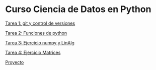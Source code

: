# Curso Ciencia de Datos en Python
<a href="https://github.com/HectorMendia/CienciaDatosPython/blob/master/Tarea1.ipynb">Tarea 1: git y control de versiones </a>


<a href="https://github.com/HectorMendia/CienciaDatosPython/blob/master/Funciones.ipynb">Tarea 2: Funciones de python </a>


<a href="https://github.com/HectorMendia/CienciaDatosPython/blob/master/Ejercicio_numpy_linalg.ipynb">Tarea 3: Ejercicio numpy y LinAlg </a>

<a href="https://github.com/HectorMendia/CienciaDatosPython/blob/master/Matrices.ipynb">Tarea 4: Ejercicio Matrices </a>

<a href="https://github.com/HectorMendia/CienciaDatosPython/blob/master/Proyecto.ipynb">Proyecto</a>


